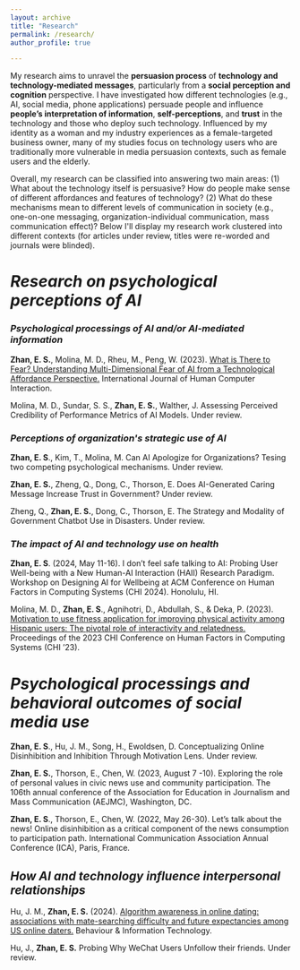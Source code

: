 ```yaml
---
layout: archive
title: "Research"
permalink: /research/
author_profile: true

---
```



My research aims to unravel the **persuasion process** of **technology and technology-mediated messages**, particularly from a **social perception and cognition** perspective. I have investigated how different technologies (e.g., AI, social media, phone applications) persuade people and influence **people’s interpretation of information**, **self-perceptions**, and **trust** in the technology and those who deploy such technology. Influenced by my identity as a woman and my industry experiences as a female-targeted business owner, many of my studies focus on technology users who are traditionally more vulnerable in media persuasion contexts, such as female users and the elderly. 

Overall, my research can be classified into answering two main areas: (1) What about the technology itself is persuasive? How do people make sense of different affordances and features of technology? (2) What do these mechanisms mean to different levels of communication in society (e.g., one-on-one messaging, organization-individual communication, mass communication effect)? Below I'll display my research work clustered into different contexts (for articles under review, titles were re-worded and journals were blinded).

# _Research on psychological perceptions of AI_
### _Psychological processings of AI and/or AI-mediated information_
**Zhan, E. S.**, Molina, M. D., Rheu, M., Peng, W. (2023). [What is There to Fear? Understanding Multi-Dimensional Fear of AI from a Technological Affordance Perspective.](https://www.tandfonline.com/doi/full/10.1080/10447318.2023.2261731) International Journal of Human Computer Interaction. 

Molina, M. D., Sundar, S. S., **Zhan, E. S.**, Walther, J. Assessing Perceived Credibility of Performance Metrics of AI Models. Under review.

### _Perceptions of organization's strategic use of AI_
**Zhan, E. S**., Kim, T., Molina, M. Can AI Apologize for Organizations? Tesing two competing psychological mechanisms. Under review.

**Zhan, E. S.**, Zheng, Q., Dong, C., Thorson, E. Does AI-Generated Caring Message Increase Trust in Government? Under review.

Zheng, Q., **Zhan, E. S.**, Dong, C., Thorson, E. The Strategy and Modality of Government Chatbot Use in Disasters. Under review.

### _The impact of AI and technology use on health_
**Zhan, E. S**. (2024, May 11-16). I don’t feel safe talking to AI: Probing User Well-being with a New Human-AI Interaction (HAII) Research Paradigm. Workshop on Designing AI for Wellbeing at ACM Conference on Human Factors in Computing Systems (CHI 2024). Honolulu, HI.

Molina, M. D., **Zhan, E. S**., Agnihotri, D., Abdullah, S., & Deka, P. (2023). [Motivation to use fitness application for improving physical activity among Hispanic users: The pivotal role of interactivity and relatedness.](https://dl.acm.org/doi/10.1145/3544548.3581200) Proceedings of the 2023 CHI Conference on Human Factors in Computing Systems (CHI ’23).


# _Psychological processings and behavioral outcomes of social media use_
**Zhan, E. S**., Hu, J. M., Song, H., Ewoldsen, D. Conceptualizing Online Disinhibition and Inhibition Through Motivation Lens. Under review.

**Zhan, E. S.**, Thorson, E., Chen, W. (2023, August 7 -10). Exploring the role of personal values in civic news use and community participation. The 106th annual conference of the Association for Education in Journalism and Mass Communication (AEJMC), Washington, DC.

**Zhan, E. S**., Thorson, E., Chen, W. (2022, May 26-30). Let’s talk about the news! Online disinhibition as a critical component of the news consumption to participation path. International Communication Association Annual Conference (ICA), Paris, France.

## _How AI and technology influence interpersonal relationships_
Hu, J. M., **Zhan, E. S.** (2024). [Algorithm awareness in online dating: associations with mate-searching difficulty and future expectancies among US online daters.](https://www.tandfonline.com/doi/full/10.1080/0144929X.2023.2299297) Behaviour & Information Technology. 

Hu, J., **Zhan, E. S.** Probing Why WeChat Users Unfollow their friends. Under review.



